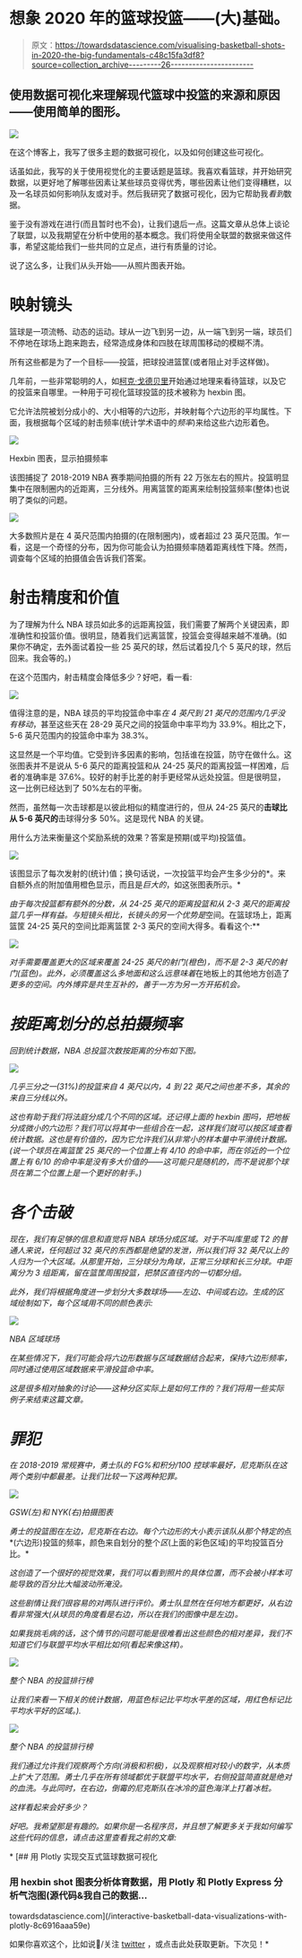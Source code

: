 # 想象 2020 年的篮球投篮——(大)基础。

> 原文：<https://towardsdatascience.com/visualising-basketball-shots-in-2020-the-big-fundamentals-c48c15fa3df8?source=collection_archive---------26----------------------->

## 使用数据可视化来理解现代篮球中投篮的来源和原因——使用简单的图形。

![](img/1115e257cf63c990f1430aa5ff486e42.png)

在这个博客上，我写了很多主题的数据可视化，以及如何创建这些可视化。

话虽如此，我写的关于使用视觉化的主要话题是篮球。我喜欢看篮球，并开始研究数据，以更好地了解哪些因素让某些球员变得优秀，哪些因素让他们变得糟糕，以及一名球员如何影响队友或对手。然后我研究了数据可视化，因为它帮助我*看到*数据。

鉴于没有游戏在进行(而且暂时也不会)，让我们退后一点。这篇文章从总体上谈论了联盟，以及我期望在分析中使用的基本概念。我们将使用全联盟的数据来做这件事，希望这能给我们一些共同的立足点，进行有质量的讨论。

说了这么多，让我们从头开始——从照片图表开始。

# 映射镜头

篮球是一项流畅、动态的运动。球从一边飞到另一边，从一端飞到另一端，球员们不停地在球场上跑来跑去，经常造成身体和四肢在球周围移动的模糊不清。

所有这些都是为了一个目标——投篮，把球投进篮筐(或者阻止对手这样做)。

几年前，一些非常聪明的人，如[柯克·戈德贝里](https://twitter.com/kirkgoldsberry)开始通过地理来看待篮球，以及它的投篮来自哪里。一种用于可视化篮球投篮的技术被称为 hexbin 图。

它允许法院被划分成小的、大小相等的六边形，并映射每个六边形的平均属性。下面，我根据每个区域的射击频率(统计学术语中的*频率*)来给这些六边形着色。

![](img/7e486480cc6e9b29a4f4c3e704ac9b23.png)

Hexbin 图表，显示拍摄频率

该图捕捉了 2018-2019 NBA 赛季期间拍摄的所有 22 万张左右的照片。投篮明显集中在限制圈内的近距离，三分线外。用离篮筐的距离来绘制投篮频率(整体)也说明了类似的问题。

![](img/ebf00778ddf1038427f086bb4fb8eeb0.png)

大多数照片是在 4 英尺范围内拍摄的(在限制圈内)，或者超过 23 英尺范围。乍一看，这是一个奇怪的分布，因为你可能会认为拍摄频率随着距离线性下降。然而，调查每个区域的拍摄值会告诉我们答案。

# 射击精度和价值

为了理解为什么 NBA 球员如此多的远距离投篮，我们需要了解两个关键因素，即准确性和投篮价值。很明显，随着我们远离篮筐，投篮会变得越来越不准确。(如果你不确定，去外面试着投一些 25 英尺的球，然后试着投几个 5 英尺的球，然后回来。我会等的。)

在这个范围内，射击精度会降低多少？好吧，看一看:

![](img/3c236c4e8485a082925ece9e1889249e.png)

值得注意的是，NBA 球员的平均投篮命中率*在 4 英尺到 21 英尺的范围内几乎没有移动*，甚至这些天在 28-29 英尺之间的投篮命中率平均为 33.9%。相比之下，5-6 英尺范围内的投篮命中率为 38.3%。

这显然是一个平均值。它受到许多因素的影响，包括谁在投篮，防守在做什么。这张图表并不是说从 5-6 英尺的距离投篮和从 24-25 英尺的距离投篮一样困难，后者的准确率是 37.6%。较好的射手比差的射手更经常从远处投篮。但是很明显，这一比例已经达到了 50%左右的平衡。

然而，虽然每一次击球都是以彼此相似的精度进行的，但从 24-25 英尺的**击球比从 5-6 英尺的**击球得分多 50%。这是现代 NBA 的关键。

用什么方法来衡量这个奖励系统的效果？答案是预期(或平均)投篮值。

![](img/e12593311762f4c619ccd79100209ee6.png)

该图显示了每次发射的(统计)值；换句话说，一次投篮平均会产生多少分的*。来自额外点的附加值用橙色显示，而且是*巨大的*，如这张图表所示。*

*由于每次投篮都有额外的分数，从 24-25 英尺的距离投篮和从 2-3 英尺的距离投篮几乎一样有益。与短镜头相比，长镜头的另一个优势是*空间。在篮球场上，距离篮筐 24-25 英尺的空间比距离篮筐 2-3 英尺的空间大得多。看看这个:**

*![](img/99e883dc7edcdc3bb333b7cfea1d84e5.png)*

*对手需要覆盖更大的区域来覆盖 24-25 英尺的射门(橙色)，而不是 2-3 英尺的射门(蓝色)。此外，必须覆盖这么多地面和这么远意味着*在地板上的其他地方创造了*更多的空间。内外博弈是共生互补的，善于一方为另一方开拓机会。*

# *按距离划分的总拍摄频率*

*回到统计数据，NBA 总投篮次数按距离的分布如下图。*

*![](img/54d94c09d93f36fcf8d9b4945d29a1b8.png)*

*几乎三分之一(31%)的投篮来自 4 英尺以内，4 到 22 英尺之间也差不多，其余的来自三分线以外。*

*这也有助于我们将法庭分成几个不同的区域。还记得上面的 hexbin 图吗，把地板分成微小的六边形？我们可以将其中一些组合在一起，这样我们就可以按区域查看统计数据。这也是有价值的，因为它允许我们从非常小的样本量中平滑统计数据。(说一个球员在离篮筐 25 英尺的一个位置上有 4/10 的命中率，而在邻近的一个位置上有 6/10 的命中率是没有多大价值的——这可能只是随机的，而不是说那个球员在第二个位置上是一个更好的射手。)*

# *各个击破*

*现在，我们有足够的信息和直觉将 NBA 球场分成区域。对于不叫库里或 T2 的普通人来说，任何超过 32 英尺的东西都是绝望的发泄，所以我们将 32 英尺以上的人归为一个大区域。从那里开始，三分球分为角球，正常三分球和长三分球。中距离分为 3 组距离，留在篮筐周围投篮，把禁区直径内的一切都分组。*

*此外，我们将根据角度进一步划分大多数球场——左边、中间或右边。生成的区域绘制如下，每个区域用不同的颜色表示:*

*![](img/fbc4097b955da03255aaf53ec6eba335.png)*

*NBA 区域球场*

*在某些情况下，我们可能会将六边形数据与区域数据结合起来，保持六边形频率，同时通过使用区域数据来平滑投篮命中率。*

*这是很多相对抽象的讨论——这种分区实际上是如何工作的？我们将用一些实际例子来结束这篇文章。*

# *罪犯*

*在 2018-2019 常规赛中，勇士队的 FG%和积分/100 控球率最好，尼克斯队在这两个类别中都最差。让我们比较一下这两种犯罪。*

*![](img/76521ef19577c72478cdf880c262e310.png)*

*GSW(左)和 NYK(右)拍摄图表*

*勇士的投篮图在左边，尼克斯在右边。每个六边形的大小表示该队从那个特定的*点*(六边形)投篮的频率，颜色来自划分的整个*区*(上面的彩色区域)的平均投篮百分比。*

*这创造了一个很好的视觉效果，我们可以看到照片的具体位置，而不会被小样本可能导致的百分比大幅波动所淹没。*

*这些剧情让我们很容易的对两队进行评价。勇士队显然在任何地方都更好，从右边看非常强大(从球员的角度看是右边，所以在我们的图像中是左边)。*

*如果我挑毛病的话，这个情节的问题可能是很难看出这些颜色的相对差异，我们不知道它们与联盟平均水平相比如何(看起来像这样)。*

*![](img/1543e2ab356f03a9078ed3cbcae0c275.png)*

*整个 NBA 的投篮排行榜*

*让我们来看一下相关的统计数据，用蓝色标记比平均水平差的区域，用红色标记比平均水平好的区域。).*

*![](img/d1112a9707c2871ebf0c6056e5063ab8.png)*

*整个 NBA 的投篮排行榜*

*我们通过允许我们观察两个方向(消极和积极)，以及观察相对较小的数字，从本质上扩大了范围。勇士几乎在所有领域都优于联盟平均水平，右侧投篮简直就是绝对的血洗。与此同时，在右边，倒霉的尼克斯队在冰冷的蓝色海洋上打着冰桩。*

*这样看起来会好多少？*

*好吧。我希望那是有趣的。如果你是一名程序员，并且想了解更多关于我如何编写这些代码的信息，请点击这里查看我之前的文章:*

*[](/interactive-basketball-data-visualizations-with-plotly-8c6916aaa59e) [## 用 Plotly 实现交互式篮球数据可视化

### 用 hexbin shot 图表分析体育数据，用 Plotly 和 Plotly Express 分析气泡图(源代码&我自己的数据…

towardsdatascience.com](/interactive-basketball-data-visualizations-with-plotly-8c6916aaa59e) 

如果你喜欢这个，比如说👋/关注 [twitter](https://twitter.com/_jphwang) ，或点击此处获取更新。下次见！*